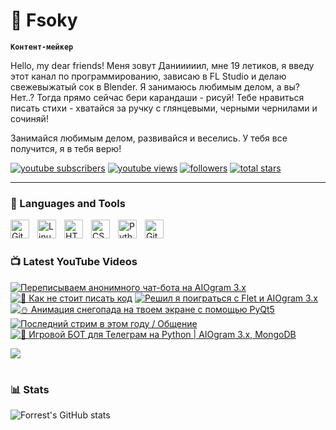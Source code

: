 # 🥑 Fsoky

**`Контент-мейкер`**

Hello, my dear friends! Меня зовут Данииииил, мне 19 летиков, я введу этот канал по программированию, зависаю в FL Studio и делаю свежевыжатый сок в Blender. Я занимаюсь любимым делом, а вы? Нет..? Тогда прямо сейчас бери карандаши - рисуй! Тебе нравиться писать стихи - хватайся за ручку с глянцевыми, черными чернилами и сочиняй!

Занимайся любимым делом, развивайся и веселись. У тебя все получится, я в тебя верю!

   <p align="left">
      <a href="https://www.youtube.com/c/fknight?sub_confirmation=1">
         <img alt="youtube subscribers" title="Subscribe to my YouTube channel" src="https://custom-icon-badges.demolab.com/youtube/channel/subscribers/UCeiC2G8vcz6tBmvVo8ydMgQ?color=%23E05D44&label=SUBSCRIBE&logo=video&logoColor=white&style=for-the-badge&labelColor=CE4630"/></a> 
      <a href="https://www.youtube.com/c/fknight">
         <img alt="youtube views" title="YouTube views" src="https://custom-icon-badges.demolab.com/youtube/channel/views/UCeiC2G8vcz6tBmvVo8ydMgQ?color=%23E1AD0E&logo=eye&logoColor=white&style=for-the-badge&labelColor=C79600"/></a> 
      <a href="https://github.com/ForrestKnight?tab=followers">
         <img alt="followers" title="Follow me on Github" src="https://custom-icon-badges.demolab.com/github/followers/Fsoky?color=236ad3&labelColor=1155ba&style=for-the-badge&logo=person-add&label=Follow&logoColor=white"/></a>
      <a href="https://github.com/ForrestKnight?tab=repositories&sort=stargazers">
         <img alt="total stars" title="Total stars on GitHub" src="https://custom-icon-badges.demolab.com/github/stars/Fsoky?color=55960c&style=for-the-badge&labelColor=488207&logo=star"/></a>
   </p>

---

### 🧰 Languages and Tools

<img align="left" alt="Git" width="30px" style="padding-right:10px;" src="https://cdn.jsdelivr.net/gh/devicons/devicon/icons/git/git-original.svg" />
<img align="left" alt="Linux" width="30px" style="padding-right:10px;" src="https://cdn.jsdelivr.net/gh/devicons/devicon/icons/linux/linux-original.svg" />
<img align="left" alt="HTML" width="30px" style="padding-right:10px;" src="https://cdn.jsdelivr.net/gh/devicons/devicon/icons/html5/html5-plain.svg" />
<img align="left" alt="CSS" width="30px" style="padding-right:10px;" src="https://cdn.jsdelivr.net/gh/devicons/devicon/icons/css3/css3-plain.svg" />
<img align="left" alt="Python" width="30px" style="padding-right:10px;" src="https://cdn.jsdelivr.net/gh/devicons/devicon/icons/python/python-plain.svg" />
<img align="left" alt="GitHub" width="30px" style="padding-right:10px;" src="https://cdn.jsdelivr.net/gh/devicons/devicon/icons/github/github-original.svg" />

<br />

#

### 📺 Latest YouTube Videos

<!-- BEGIN YOUTUBE-CARDS -->
[![Переписываем анонимного чат-бота на AIOgram 3.x](https://ytcards.demolab.com/?id=_YcnA_Lht7A&title=%D0%9F%D0%B5%D1%80%D0%B5%D0%BF%D0%B8%D1%81%D1%8B%D0%B2%D0%B0%D0%B5%D0%BC+%D0%B0%D0%BD%D0%BE%D0%BD%D0%B8%D0%BC%D0%BD%D0%BE%D0%B3%D0%BE+%D1%87%D0%B0%D1%82-%D0%B1%D0%BE%D1%82%D0%B0+%D0%BD%D0%B0+AIOgram+3.x&lang=en&timestamp=1702837940&background_color=%230d1117&title_color=%23ffffff&stats_color=%23dedede&max_title_lines=1&width=250&border_radius=5 "Переписываем анонимного чат-бота на AIOgram 3.x")](https://www.youtube.com/watch?v=_YcnA_Lht7A)
[![👀 Как не стоит писать код](https://ytcards.demolab.com/?id=OhAiuA6O5SQ&title=%F0%9F%91%80+%D0%9A%D0%B0%D0%BA+%D0%BD%D0%B5+%D1%81%D1%82%D0%BE%D0%B8%D1%82+%D0%BF%D0%B8%D1%81%D0%B0%D1%82%D1%8C+%D0%BA%D0%BE%D0%B4&lang=en&timestamp=1703764585&background_color=%230d1117&title_color=%23ffffff&stats_color=%23dedede&max_title_lines=1&width=250&border_radius=5 "👀 Как не стоит писать код")](https://www.youtube.com/watch?v=OhAiuA6O5SQ)
[![Решил я поиграться с Flet и AIOgram 3.x](https://ytcards.demolab.com/?id=RSX975anavU&title=%D0%A0%D0%B5%D1%88%D0%B8%D0%BB+%D1%8F+%D0%BF%D0%BE%D0%B8%D0%B3%D1%80%D0%B0%D1%82%D1%8C%D1%81%D1%8F+%D1%81+Flet+%D0%B8+AIOgram+3.x&lang=en&timestamp=1703242331&background_color=%230d1117&title_color=%23ffffff&stats_color=%23dedede&max_title_lines=1&width=250&border_radius=5 "Решил я поиграться с Flet и AIOgram 3.x")](https://www.youtube.com/watch?v=RSX975anavU)
[![⛄ Анимация снегопада на твоем экране с помощью PyQt5](https://ytcards.demolab.com/?id=tETCdy-Fgm4&title=%E2%9B%84+%D0%90%D0%BD%D0%B8%D0%BC%D0%B0%D1%86%D0%B8%D1%8F+%D1%81%D0%BD%D0%B5%D0%B3%D0%BE%D0%BF%D0%B0%D0%B4%D0%B0+%D0%BD%D0%B0+%D1%82%D0%B2%D0%BE%D0%B5%D0%BC+%D1%8D%D0%BA%D1%80%D0%B0%D0%BD%D0%B5+%D1%81+%D0%BF%D0%BE%D0%BC%D0%BE%D1%89%D1%8C%D1%8E+PyQt5&lang=en&timestamp=1703152961&background_color=%230d1117&title_color=%23ffffff&stats_color=%23dedede&max_title_lines=1&width=250&border_radius=5 "⛄ Анимация снегопада на твоем экране с помощью PyQt5")](https://www.youtube.com/watch?v=tETCdy-Fgm4)
[![Последний стрим в этом году / Общение](https://ytcards.demolab.com/?id=FFz-RaxzW2w&title=%D0%9F%D0%BE%D1%81%D0%BB%D0%B5%D0%B4%D0%BD%D0%B8%D0%B9+%D1%81%D1%82%D1%80%D0%B8%D0%BC+%D0%B2+%D1%8D%D1%82%D0%BE%D0%BC+%D0%B3%D0%BE%D0%B4%D1%83+%2F+%D0%9E%D0%B1%D1%89%D0%B5%D0%BD%D0%B8%D0%B5&lang=en&timestamp=1702838319&background_color=%230d1117&title_color=%23ffffff&stats_color=%23dedede&max_title_lines=1&width=250&border_radius=5 "Последний стрим в этом году / Общение")](https://www.youtube.com/watch?v=FFz-RaxzW2w)
[![🎲 Игровой БОТ для Телеграм на Python  | AIOgram 3.x, MongoDB](https://ytcards.demolab.com/?id=gbSA4bFTrHE&title=%F0%9F%8E%B2+%D0%98%D0%B3%D1%80%D0%BE%D0%B2%D0%BE%D0%B9+%D0%91%D0%9E%D0%A2+%D0%B4%D0%BB%D1%8F+%D0%A2%D0%B5%D0%BB%D0%B5%D0%B3%D1%80%D0%B0%D0%BC+%D0%BD%D0%B0+Python++%7C+AIOgram+3.x%2C+MongoDB&lang=en&timestamp=1701962334&background_color=%230d1117&title_color=%23ffffff&stats_color=%23dedede&max_title_lines=1&width=250&border_radius=5 "🎲 Игровой БОТ для Телеграм на Python  | AIOgram 3.x, MongoDB")](https://www.youtube.com/watch?v=gbSA4bFTrHE)
<!-- END YOUTUBE-CARDS -->

[<img src="https://custom-icon-badges.demolab.com/badge/-Subscribe%20For%20More-red?style=for-the-badge&logo=video&logoColor=white"/>](https://www.youtube.com/c/Фсоки?sub_confirmation=1)

#

### 📊 Stats

![Forrest's GitHub stats](https://github-readme-stats.vercel.app/api?username=fsoky&show_icons=true&theme=dracula)

<!-- ![GitHub Streak](https://streak-stats.demolab.com?user=ForrestKnight&theme=dracula&border_radius=4.5) -->
